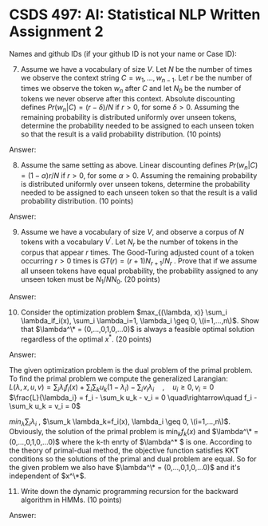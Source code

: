 # CSDS 497: AI: Statistical NLP  Written Assignment 2

Names and github IDs (if your github ID is not your name or Case ID):
 
7.	Assume we have a vocabulary of size $V$. Let $N$ be the number of times we observe the context string $C=w_1,…,w_{n-1}$. Let $r$ be the number of times we observe the token $w_n$ after $C$ and let $N_0$ be the number of tokens we never observe after this context. Absolute discounting defines $Pr(w_n | C)=(r−\delta)/N$ if $r > 0$, for some $\delta > 0$. Assuming the remaining probability is distributed uniformly over unseen tokens, determine the probability needed to be assigned to each unseen token so that the result is a valid probability distribution. (10 points)

Answer:

8.	Assume the same setting as above. Linear discounting defines $Pr(w_n | C)=(1−\alpha)r/N$ if $r > 0$, for some $\alpha > 0$. Assuming the remaining probability is distributed uniformly over unseen tokens, determine the probability needed to be assigned to each unseen token so that the result is a valid probability distribution. (10 points)

Answer:

9.	Assume we have a vocabulary of size $V$, and observe a corpus of $N$ tokens with a vocabulary $V^\prime$. Let $N_r$ be the number of tokens in the corpus that appear $r$ times. The Good-Turing adjusted count of a token occurring $r > 0$ times is $GT(r)=(r+1)N_{r+1}/N_r$ . Prove that if we assume all unseen tokens have equal probability, the probability assigned to any unseen token must be $N_1/NN_0$. (20 points)

Answer:

10.	Consider the optimization problem $max_{(\lambda, x)} \sum_i \lambda_if_i(x),  \sum_i \lambda_i=1, \lambda_i \geq 0, \(i=1,…,n\)$. Show that $\lambda^\* = (0,…,0,1,0,…0)$ is always a feasible optimal solution regardless of the optimal $x^*$. (20 points)

Answer:

The given optimization problem is the dual problem of the primal problem. To find the primal problem we compute the generalized Larangian:  
$L(\lambda, x, u, v) = \sum_i \lambda_if_i(x) + \sum_i \sum_k u_k (1-\lambda_i) - \sum_i v_i \lambda_i \quad , \quad u_i \ge 0, v_i=0$  
$\frac{L}{\lambda_i} = f_i - \sum_k u_k - v_i = 0  \quad\rightarrow\quad f_i - \sum_k u_k = v_i = 0$     


$min_{\lambda} \sum_i \lambda_i$ ,  $\sum_k \lambda_k=f_i(x), \lambda_i \geq 0, \(i=1,…,n\)$. Obviously, the solution of the primal problem is $\min_k f_k(x)$ and $\lambda^\* = (0,…,0,1,0,…0)$ where the k-th enrty of $\lambda^\* $ is one. According to the theory of primal-dual method, the objective function satisfies KKT conditions so the solutions of the primal and dual problem are equal. So for the given problem we also have $\lambda^\* = (0,…,0,1,0,…0)$ and it's independent of $x^\*$.

11.	Write down the dynamic programming recursion for the backward algorithm in HMMs. (10 points)

Answer: 
